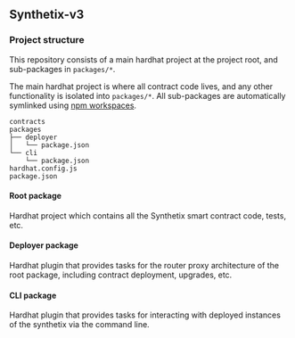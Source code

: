 ## Synthetix-v3

### Project structure

This repository consists of a main hardhat project at the project root, and sub-packages in `packages/*`.

The main hardhat project is where all contract code lives, and any other functionality is isolated into `packages/*`. All sub-packages are automatically symlinked using [npm workspaces](https://docs.npmjs.com/cli/v7/using-npm/workspaces).

```
contracts
packages
├── deployer
│   └── package.json
└── cli
    └── package.json
hardhat.config.js
package.json
```

#### Root package

Hardhat project which contains all the Synthetix smart contract code, tests, etc.

#### Deployer package

Hardhat plugin that provides tasks for the router proxy architecture of the root package, including contract deployment, upgrades, etc.

#### CLI package

Hardhat plugin that provides tasks for interacting with deployed instances of the synthetix via the command line.
